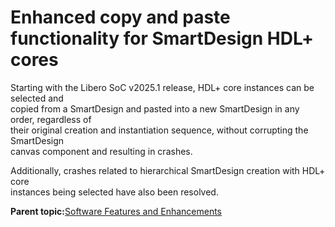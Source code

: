 # **Enhanced copy and paste functionality for SmartDesign HDL+ cores**

Starting with the Libero SoC v2025.1 release, HDL+ core instances can be selected and<br /> copied from a SmartDesign and pasted into a new SmartDesign in any order, regardless of<br /> their original creation and instantiation sequence, without corrupting the SmartDesign<br /> canvas component and resulting in crashes.

Additionally, crashes related to hierarchical SmartDesign creation with HDL+ core<br /> instances being selected have also been resolved.

**Parent topic:**[Software Features and Enhancements](GUID-A4434C60-F587-46B4-BEE0-8A180B25A0CB.md)

